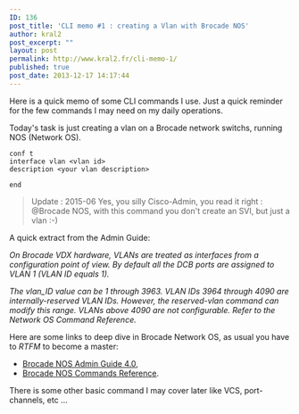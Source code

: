 ```yaml
---
ID: 136
post_title: 'CLI memo #1 : creating a Vlan with Brocade NOS'
author: kral2
post_excerpt: ""
layout: post
permalink: http://www.kral2.fr/cli-memo-1/
published: true
post_date: 2013-12-17 14:17:44
---
```

Here is a quick memo of some CLI commands I use. Just a quick reminder for the few commands I may need on my daily operations.

Today's task is just creating a vlan on a Brocade network switchs, running NOS (Network OS).
<pre><code>conf t
interface vlan &lt;vlan id&gt;
description &lt;your vlan description&gt;

end</code></pre>
<blockquote>Update : 2015-06
Yes, you silly Cisco-Admin, you read it right : @Brocade NOS, with this command you don't create an SVI, but just a vlan :-)</blockquote>
A quick extract from the Admin Guide:

<em>On Brocade VDX hardware, VLANs are treated as interfaces from a configuration point of view. By default all the DCB ports are assigned to VLAN 1 (VLAN ID equals 1).</em>

<em>The vlan_ID value can be 1 through 3963. VLAN IDs 3964 through 4090 are internally-reserved VLAN IDs.</em>
<em>However, the reserved-vlan command can modify this range. VLANs above 4090 are not configurable. Refer to the Network OS Command Reference.</em>

Here are some links to deep dive in Brocade Network OS, as usual you have to <em>RTFM</em> to become a master:
<ul>
	<li><a href="http://www.brocade.com/downloads/documents/html_product_manuals/NOS_AG_400/wwhelp/wwhimpl/js/html/wwhelp.htm" title="Brocade NOS Admin Guide 4.0">Brocade NOS Admin Guide 4.0</a>,</li>
	<li><a href="http://www.brocade.com/downloads/documents/html_product_manuals/NOS_CLI_400_02/wwhelp/wwhimpl/js/html/wwhelp.htm" title="Brocade NOS Commands Reference">Brocade NOS Commands Reference</a>.</li>
</ul>
There is some other basic command I may cover later like VCS, port-channels, etc ...